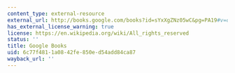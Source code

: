 ```yaml
---
content_type: external-resource
external_url: http://books.google.com/books?id=sYxXgZNz05wC&pg=PA19#v=onepage
has_external_license_warning: true
license: https://en.wikipedia.org/wiki/All_rights_reserved
status: ''
title: Google Books
uid: 6c77f481-1a08-42fe-850e-d54add84ca87
wayback_url: ''
---
```

